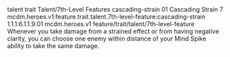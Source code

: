 <ability>
  <metadata>
    <class>talent</class>
    <feature_type>trait</feature_type>
    <file_dpath>Talent/7th-Level Features</file_dpath>
    <item_id>cascading-strain</item_id>
    <item_index>01</item_index>
    <item_name>Cascading Strain</item_name>
    <level>7</level>
    <scc>mcdm.heroes.v1:feature.trait.talent.7th-level-feature:cascading-strain</scc>
    <scdc>1.1.1:6.1.1.9:01</scdc>
    <source>mcdm.heroes.v1</source>
    <type>feature/trait/talent/7th-level-feature</type>
  </metadata>
  <effects>
    <effect type="mundane">Whenever you take damage from a strained effect or from having negative clarity, you can choose one enemy within distance of your Mind Spike ability to take the same damage.</effect>
  </effects>
</ability>
